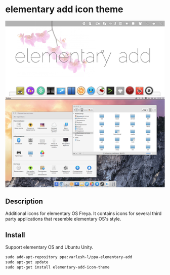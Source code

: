 # elementary add icon theme

![Screenshot icons](preview.png)
![Screenshot ubuntu-osx](ubuntu-osx-style.png)

## Description
Additional icons for elementary OS Freya. It contains icons for several third party applications that resemble elementary OS's style.

## Install
Support elementary OS and Ubuntu Unity.
```
sudo add-apt-repository ppa:varlesh-l/ppa-elementary-add
sudo apt-get update
sudo apt-get install elementary-add-icon-theme
```
